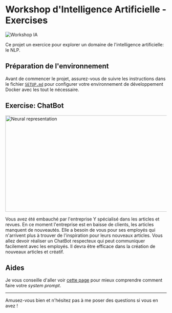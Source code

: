 # Workshop d'Intelligence Artificielle - Exercises
<img src="assets/ia_ban3.jpg" alt="Workshop IA">

Ce projet un exercice pour explorer un domaine de l'intelligence artificielle: le NLP.


## Préparation de l'environnement

Avant de commencer le projet, assurez-vous de suivre les instructions dans le fichier [`SETUP.md`](SETUP.md) pour configurer votre environnement de développement Docker avec les tout le nécessaire.

## Exercise: ChatBot
<img src="assets/chatbot.png" alt="Neural representation" style="width:550px;height:300px;">

Vous avez été embauché par l'entreprise Y spécialisé dans les articles et revues. En ce moment l'entreprise est en baisse de clients, les articles manquent de nouveautés. Elle a besoin de vous pour ses employés qui n'arrivent plus à trouver de l'inspiration pour leurs nouveaux articles.
Vous allez devoir réaliser un ChatBot respecteux qui peut communiquer facilement avec les employés. Il devra être efficace dans la création de nouveaux articles et créatif.

## Aides
Je vous conseille d'aller voir [cette page](https://www.promptingguide.ai/fr/introduction/elements) pour mieux comprendre comment faire votre *system prompt*.

---
Amusez-vous bien et n'hésitez pas à me poser des questions si vous en avez !
